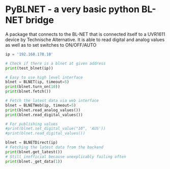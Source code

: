 # PyBLNET - a very basic python BL-NET bridge
A package that connects to the BL-NET that is connected itself to a UVR1611 device by Technische Alternative. 
It is able to read digital and analog values as well as to set switches to ON/OFF/AUTO

```python
ip = '192.168.178.10'

# Check if there is a blnet at given address
print(test_blnet(ip))

# Easy to use high level interface
blnet = BLNET(ip, timeout=5)
print(blnet.turn_on(10))
print(blnet.fetch())

# Fetch the latest data via web interface
blnet = BLNETWeb(ip, timeout=5)
print(blnet.read_analog_values())
print(blnet.read_digital_values())

# For publishing values
#print(blnet.set_digital_value("10", 'AUS'))
#print(blnet.read_digital_values())

blnet = BLNETDirect(ip)
# Fetching the latest data from the backend
print(blnet.get_latest())
# Still inofficial because unexplicably failing often
print(blnet._get_data(1))
```